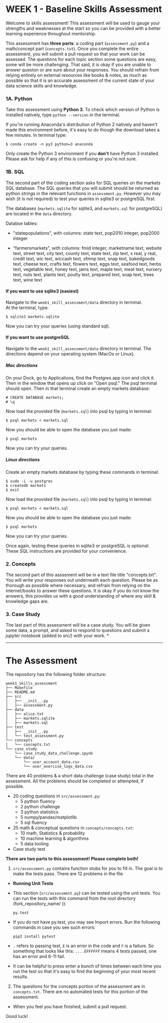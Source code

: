 # WEEK 1 - Baseline Skills Assessment


Welcome to skills assessment!  This assessment will be used to gauge your strengths and weaknesses at the start so you can be provided with a better learning experience throughout mentorship.

This assessment has **three parts**: a coding part (`assessment.py`) and a math/concept part (`concepts.txt`). Once you complete the entire assessment, you will submit a pull request so that your work can be assessed. The questions for each topic section some questions are easy, some will be more challenging. That said, it is okay if you are unable to answer queston or are sure about your responses. You should refrain from relying entirely on external resources like books & notes, as much as possible so that it is an accurate assessment of the current state of your data science skills and knowledge.


### 1A. Python
Take this assessment using  **Python 3**.  To check which version of Python is installed natively, type `python --version` in the terminal. 

If you're running Anaconda's distribution of Python 2 natively and haven't made this environment before, it's easy to do though the download takes a few minutes.  In terminal type:
```
$ conda create -n py3 python=3 anaconda
```        
Only create the Python 3 environment if you **don't** have Python 3 installed.  Please ask for help if any of this is confusing or you're not sure.  


### 1B. SQL
The second part of the coding section asks for SQL queries on the markets SQL database.  The SQL queries that you will submit should be returned as python *strings* in the relevant functions in `assessment.py`.  However you may wish (it is not required) to test your queries in sqlite3 or postgreSQL first.

The databases (`markets.sqlite` for sqlite3, and `markets.sql` for postgreSQL) are located in the `data` directory. 

Databse tables:
- "statepopulations", with columns:
    state text,
    pop2010 integer,
    pop2000 integer
    
- "farmersmarkets", with columns:
    fmid integer,
    marketname text,
    website text,
    street text,
    city text,
    county text,
    state text,
    zip text,
    x real,
    y real,
    credit text,
    wic text,
    wiccash text,
    sfmnp text,
    snap text,
    bakedgoods text,
    cheese text,
    crafts text,
    flowers text,
    eggs text,
    seafood text,
    herbs text,
    vegetable text,
    honey text,
    jams text,
    maple text,
    meat text,
    nursery text,
    nuts text,
    plants text,
    poulty text,
    prepared text,
    soap text,
    trees text,
    wine text


#### If you want to use sqlite3 (easiest)
Navigate to the `week1_skill_assessment/data` directory in terminal.  
At the terminal, type:
```
$ sqlite3 markets.sqlite
```
Now you can try your queries (using standard sql).


#### If you want to use postgreSQL
Navigate to the `week1_skill_assessment/data` directory in terminal.
The directions depend on your operating system (MacOs or Linux). 

##### Mac directions
On your Dock, go to Applications, find the Postgres.app icon and click it.
Then in the window that opens up click on "Open psql."  The psql terminal should open.  Then in that terminal create an empty markets database:  
```
# CREATE DATABASE markets;
# \q
```
Now load the provided file (`markets.sql`) into psql by typing in terminal:
```
$ psql markets < markets.sql
```
Now you should be able to open the database you just made:
```
$ psql markets
```
Now you can try your queries.

##### Linux directions
Create an empty markets database by typing these commands in terminal: 
```
$ sudo -i -u postgres
$ createdb markets
$ exit
```
Now load the provided file (`markets.sql`) into psql by typing in terminal:
```
$ psql markets < markets.sql
```
Now you should be able to open the database you just made:
```
$ psql markets
```
Now you can try your queries.  

Once again, testing these queries in sqlite3 or postgreSQL is *optional*.  These SQL instructions are provided for your convenience.

### 2. Concepts
The second part of this assssment will be in a text file title "concepts.txt". You will write your responses out underneath each question. Please be as thorough as possible where necessary, and refrain from relying on the internet/books to answer these questions. It is okay if you do not know the answers, this provides us with a good understanding of where any skill & knowledge gaps are. 

### 3. Case Study
The last part of this assessment will be a case study. You will be given some data, a prompt, and asked to respond to questions
and submit a *jupyter notebook* (added to src/) with your work.
*

________________________________________________________________________________________________________________________
# The Assessment

The repository has the following folder structure:

    week1_skills_assessment
    ├── Makefile
    ├── README.md
    ├── src
    │   ├── __init__.py
    │   ├── assessment.py
    ├── data
    │   ├── alice.txt
    │   ├── markets.sqlite
    │   ├── markets.sql
    ├── test
    │   ├── __init__.py
    │   └── test_assessment.py
    └── concepts
    │   └── concepts.txt
    └── case_study
        └── case_study_data_challenge.ipynb
        └── data/
            └── user_account_data.csv
            └── user_exercise_logs_data.csv

There are 40 problems & a short data challenge (case study) total in the assessment.  All the problems should be completed or attempted, if possible.   
- 20 coding questions in `src/assessment.py`: 
    - 5 python fluency
    - 2 python challenge
    - 3 python statistics
    - 5 numpy/pandas/matplotlib
    - 5 sql fluency
- 25 math & conceptual questions in `concepts/concepts.txt`: 
    - 10 math, Statistics & probability
    - 10 machine learning & algorithms
    - 5 data tooling
- Case study test

**There are two parts to this assessment!  Please complete both!**

1. `src/assessment.py` contains function stubs for you to fill in. The goal is to make the tests pass. There are 12 problems in the file.

 * **Running Unit Tests**

 * This section (`src/assessment.py`) can be tested using the unit tests. You can run the tests with this command from the *root* directory (fork_repository_name/ )):    

    `py.test`

 * If you do not have py.test, you may see Import errors. Run the following commands in case you see such errors:    

    `pip3 install pytest`     

 * `.` refers to passing test, `E` is an error in the code and `F` is a failure. So something that looks like this: `....EFFFFFF` means 4 tests passed, one has an error and 6-11 fail.
 * It can be helpful to press enter a bunch of times between each time you run the test so that it's easy to find the beginning of your most recent results.    


2. The questions for the concepts portion of the assessment are in `concepts.txt`.
  There are no automated tests for this portion of the assessment.

* When you feel you have finished, submit a pull request.


Good luck!
